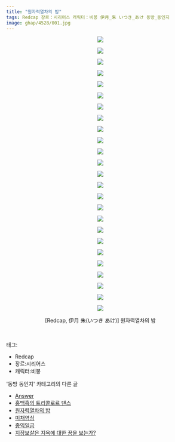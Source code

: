 ```yaml
---
title: "원자력열차의 밤"
tags: Redcap 장르：시리어스 캐릭터：비봉 伊月_朱 いつき_あけ 동방_동인지
image: ghap/4528/001.jpg
---
```

<div class="article">
<p style="text-align: center; clear: none; float: none;"><img src="{{ site.nasurl }}/ghap/4528/001.jpg"/></p>
<p style="text-align: center; clear: none; float: none;"><img src="{{ site.nasurl }}/ghap/4528/002.jpg"/></p>
<p style="text-align: center; clear: none; float: none;"><img src="{{ site.nasurl }}/ghap/4528/003.jpg"/></p>
<p style="text-align: center; clear: none; float: none;"><img src="{{ site.nasurl }}/ghap/4528/004.jpg"/></p>
<p style="text-align: center; clear: none; float: none;"><img src="{{ site.nasurl }}/ghap/4528/005.jpg"/></p>
<p style="text-align: center; clear: none; float: none;"><img src="{{ site.nasurl }}/ghap/4528/006.jpg"/></p>
<p style="text-align: center; clear: none; float: none;"><img src="{{ site.nasurl }}/ghap/4528/007.jpg"/></p>
<p style="text-align: center; clear: none; float: none;"><img src="{{ site.nasurl }}/ghap/4528/008.jpg"/></p>
<p style="text-align: center; clear: none; float: none;"><img src="{{ site.nasurl }}/ghap/4528/009.jpg"/></p>
<p style="text-align: center; clear: none; float: none;"><img src="{{ site.nasurl }}/ghap/4528/010.jpg"/></p>
<p style="text-align: center; clear: none; float: none;"><img src="{{ site.nasurl }}/ghap/4528/011.jpg"/></p>
<p style="text-align: center; clear: none; float: none;"><img src="{{ site.nasurl }}/ghap/4528/012.jpg"/></p>
<p style="text-align: center; clear: none; float: none;"><img src="{{ site.nasurl }}/ghap/4528/013.jpg"/></p>
<p style="text-align: center; clear: none; float: none;"><img src="{{ site.nasurl }}/ghap/4528/014.jpg"/></p>
<p style="text-align: center; clear: none; float: none;"><img src="{{ site.nasurl }}/ghap/4528/015.jpg"/></p>
<p style="text-align: center; clear: none; float: none;"><img src="{{ site.nasurl }}/ghap/4528/016.jpg"/></p>
<p style="text-align: center; clear: none; float: none;"><img src="{{ site.nasurl }}/ghap/4528/017.jpg"/></p>
<p style="text-align: center; clear: none; float: none;"><img src="{{ site.nasurl }}/ghap/4528/018.jpg"/></p>
<p style="text-align: center; clear: none; float: none;"><img src="{{ site.nasurl }}/ghap/4528/019.jpg"/></p>
<p style="text-align: center; clear: none; float: none;"><img src="{{ site.nasurl }}/ghap/4528/020.jpg"/></p>
<p style="text-align: center; clear: none; float: none;"><img src="{{ site.nasurl }}/ghap/4528/021.jpg"/></p>
<p style="text-align: center; clear: none; float: none;"><img src="{{ site.nasurl }}/ghap/4528/022.jpg"/></p>
<p style="text-align: center; clear: none; float: none;"><img src="{{ site.nasurl }}/ghap/4528/023.jpg"/></p>
<p style="text-align: center; clear: none; float: none;"><img src="{{ site.nasurl }}/ghap/4528/024.jpg"/></p>
<p style="text-align: center; clear: none; float: none;"><img src="{{ site.nasurl }}/ghap/4528/025.jpg"/></p>
<p style="text-align: center; clear: none; float: none;">[Redcap, 伊月 朱(いつき あけ)] 원자력열차의 밤</p>
<p><br/></p>
</div><div class="tagTrail">
<p>태그: </p>
<ul>
<li>Redcap</li>
<li>장르:시리어스</li>
<li>캐릭터:비봉</li>
</ul>
</div><div class="another">
<p>'동방 동인지' 카테고리의 다른 글</p>
<ul>
<li><a href="/2018-07-18-ghap_4531">Answer</a></li>
<li><a href="/2018-07-18-ghap_4530">홍백흑의 트리콜로르 댄스</a></li>
<li><a href="/2018-07-17-ghap_4528">원자력열차의 밤</a></li>
<li><a href="/2018-07-16-ghap_4524">미채염심</a></li>
<li><a href="/2018-07-16-ghap_4523">종익일금</a></li>
<li><a href="/2018-07-16-ghap_4522">지장보살은 지옥에 대한 꿈을 보는가?</a></li>
</ul>
</div><div class="cb_module cb_fluid">
<div class="cb_wrt cb_profile">
</div><!-- commentList close -->
</div>